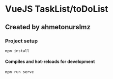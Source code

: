 # VueJS TaskList/toDoList 

## Created by ahmetonurslmz

### Project setup
```
npm install
```

#### Compiles and hot-reloads for development
```
npm run serve
```
